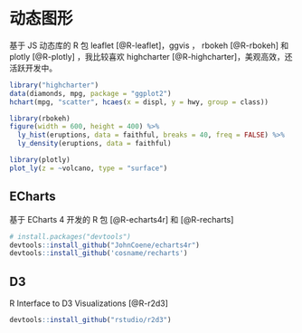 
# 动态图形




基于 JS 动态库的 R 包 leaflet [@R-leaflet]，ggvis ， rbokeh [@R-rbokeh] 和 plotly [@R-plotly] ，我比较喜欢 highcharter [@R-highcharter]，美观高效，还活跃开发中。


```r
library("highcharter")
data(diamonds, mpg, package = "ggplot2")
hchart(mpg, "scatter", hcaes(x = displ, y = hwy, group = class))
```



```r
library(rbokeh)
figure(width = 600, height = 400) %>%
  ly_hist(eruptions, data = faithful, breaks = 40, freq = FALSE) %>%
  ly_density(eruptions, data = faithful)
```



```r
library(plotly)
plot_ly(z = ~volcano, type = "surface")
```

## ECharts

基于 ECharts 4 开发的 R 包 [@R-echarts4r] 和 [@R-recharts]


```r
# install.packages("devtools")
devtools::install_github("JohnCoene/echarts4r")
devtools::install_github('cosname/recharts')
```

## D3

R Interface to D3 Visualizations [@R-r2d3]

```r
devtools::install_github("rstudio/r2d3")
```



